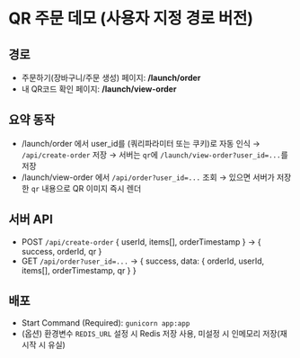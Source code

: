 # QR 주문 데모 (사용자 지정 경로 버전)

## 경로
- 주문하기(장바구니/주문 생성) 페이지: **/launch/order**
- 내 QR코드 확인 페이지: **/launch/view-order**

## 요약 동작
- /launch/order 에서 user_id를 (쿼리파라미터 또는 쿠키)로 자동 인식 → `/api/create-order` 저장 → 서버는 `qr`에 `/launch/view-order?user_id=...`를 저장
- /launch/view-order 에서 `/api/order?user_id=...` 조회 → 있으면 서버가 저장한 `qr` 내용으로 QR 이미지 즉시 렌더

## 서버 API
- POST `/api/create-order`  { userId, items[], orderTimestamp } → { success, orderId, qr }
- GET  `/api/order?user_id=...` → { success, data: { orderId, userId, items[], orderTimestamp, qr } }

## 배포
- Start Command (Required): `gunicorn app:app`
- (옵션) 환경변수 `REDIS_URL` 설정 시 Redis 저장 사용, 미설정 시 인메모리 저장(재시작 시 유실)
